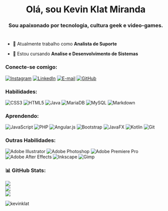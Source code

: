 <h1 align="center">Olá, sou Kevin Klat Miranda</h1>
<h3 align="center">Sou apaixonado por tecnologia, cultura geek e video-games.</h3>
<h1></h1>

- 🔭 Atualmente trabalho como **Analista de Suporte**

- 🌱 Estou cursando **Analise e Desenvolvimento de Sistemas**

### Conecte-se comigo:
[![Instagram](https://img.shields.io/badge/-Instagram-%23E4405F?style=for-the-badge&logo=instagram&logoColor=white)](https://www.instagram.com/kevinklat/)
[![LinkedIn](https://img.shields.io/badge/LinkedIn-0077B5?style=for-the-badge&logo=linkedin&logoColor=white)](https://www.linkedin.com/in/kevin-klat-miranda-bb83ab79/)
[![E-mail](https://img.shields.io/badge/-Email-0072C6?style=for-the-badge&logo=microsoft-outlook&logoColor=007BFF)](mailto:kevin_klat@hotmail.com)
[![GitHub](https://img.shields.io/badge/github-%23121011.svg?style=for-the-badge&logo=github&logoColor=white)](https://github.com/kevinklat/)

### Habilidades:

![CSS3](https://img.shields.io/badge/css3-%231572B6.svg?style=for-the-badge&logo=css3&logoColor=white)
![HTML5](https://img.shields.io/badge/html5-%23E34F26.svg?style=for-the-badge&logo=html5&logoColor=white) 
![Java](https://img.shields.io/badge/java-%23ED8B00.svg?style=for-the-badge&logo=openjdk&logoColor=white) 
![MariaDB](https://img.shields.io/badge/MariaDB-003545?style=for-the-badge&logo=mariadb&logoColor=white) 
![MySQL](https://img.shields.io/badge/mysql-4479A1.svg?style=for-the-badge&logo=mysql&logoColor=white) 
![Markdown](https://img.shields.io/badge/markdown-%23000000.svg?style=for-the-badge&logo=markdown&logoColor=white) 

### Aprendendo:

![JavaScript](https://img.shields.io/badge/javascript-%23323330.svg?style=for-the-badge&logo=javascript&logoColor=%23F7DF1E) 
![PHP](https://img.shields.io/badge/php-%23777BB4.svg?style=for-the-badge&logo=php&logoColor=white) 
![Angular.js](https://img.shields.io/badge/angular.js-%23E23237.svg?style=for-the-badge&logo=angularjs&logoColor=white) 
![Bootstrap](https://img.shields.io/badge/bootstrap-%238511FA.svg?style=for-the-badge&logo=bootstrap&logoColor=white) 
![JavaFX](https://img.shields.io/badge/javafx-%23FF0000.svg?style=for-the-badge&logo=javafx&logoColor=white) 
![Kotlin](https://img.shields.io/badge/kotlin-%237F52FF.svg?style=for-the-badge&logo=kotlin&logoColor=white) 
![Git](https://img.shields.io/badge/git-%23F05033.svg?style=for-the-badge&logo=git&logoColor=white) 

### Outras Habilidades:

![Adobe Illustrator](https://img.shields.io/badge/adobe%20illustrator-%23FF9A00.svg?style=for-the-badge&logo=adobe%20illustrator&logoColor=white) 
![Adobe Photoshop](https://img.shields.io/badge/adobe%20photoshop-%2331A8FF.svg?style=for-the-badge&logo=adobe%20photoshop&logoColor=white) 
![Adobe Premiere Pro](https://img.shields.io/badge/Adobe%20Premiere%20Pro-9999FF.svg?style=for-the-badge&logo=Adobe%20Premiere%20Pro&logoColor=white) 
![Adobe After Effects](https://img.shields.io/badge/Adobe%20After%20Effects-9999FF.svg?style=for-the-badge&logo=Adobe%20After%20Effects&logoColor=white) 
![Inkscape](https://img.shields.io/badge/Inkscape-e0e0e0?style=for-the-badge&logo=inkscape&logoColor=080A13) 
![Gimp](https://img.shields.io/badge/Gimp-657D8B?style=for-the-badge&logo=gimp&logoColor=FFFFFF) 


### 📊 GitHub Stats:
![](https://github-readme-stats.vercel.app/api?username=kevinklat&theme=transparent&hide_border=false&include_all_commits=false&count_private=false)<br/>
![](https://nirzak-streak-stats.vercel.app/?user=kevinklat&theme=transparent&hide_border=false)<br/>
![](https://github-readme-stats.vercel.app/api/top-langs/?username=kevinklat&theme=transparent&hide_border=false&include_all_commits=false&count_private=false&layout=compact)

<p align="left">
  <img src="https://komarev.com/ghpvc/?username=kevinklat&label=Profile%20views&color=lightgrey&style=for-the-badge&abbreviated=true" alt="kevinklat" />
</p>
